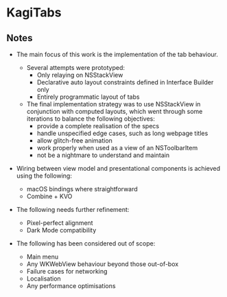 #  KagiTabs

## Notes

- The main focus of this work is the implementation of the tab behaviour.
  - Several attempts were prototyped:
    - Only relaying on NSStackView
    - Declarative auto layout constraints defined in Interface Builder only
    - Entirely programmatic layout of tabs
  - The final implementation strategy was to use NSStackView in conjunction with computed layouts,
    which went through some iterations to balance the following objectives:
    - provide a complete realisation of the specs
    - handle unspecified edge cases, such as long webpage titles
    - allow glitch-free animation
    - work properly when used as a view of an NSToolbarItem
    - not be a nightmare to understand and maintain

- Wiring between view model and presentational components is achieved using the following:
  - macOS bindings where straightforward
  -  Combine + KVO

- The following needs further refinement:
  - Pixel-perfect alignment
  - Dark Mode compatibility
  
- The following has been considered out of scope:
  - Main menu
  - Any WKWebView behaviour beyond those out-of-box 
  - Failure cases for networking
  - Localisation
  - Any performance optimisations
